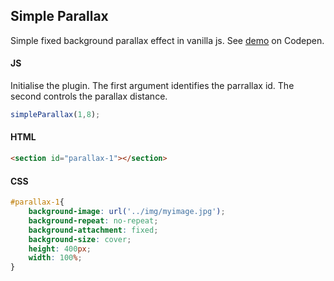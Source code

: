 ## Simple Parallax

Simple fixed background parallax effect in vanilla js. See [demo](https://codepen.io/Rueb/pen/rZbZgj) on Codepen.

####  JS

Initialise the plugin. The first argument identifies the parrallax id. The second controls the parallax distance.

```js
simpleParallax(1,8);
```

#### HTML

```html
<section id="parallax-1"></section>
```

#### CSS

```css
#parallax-1{
    background-image: url('../img/myimage.jpg');
    background-repeat: no-repeat;
    background-attachment: fixed;
    background-size: cover;
    height: 400px;
    width: 100%;
}
```

